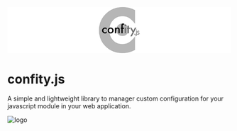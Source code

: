 ![logo](/demo/images/confity.png?raw=true)

confity.js
=======

A simple and lightweight library to manager custom configuration for your javascript module in your web application.

![logo](/demo/images/confity-logo.png?raw=true)
